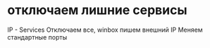 # отключаем лишние сервисы

IP - Services
Отключаем все, winbox пишем внешний IP
Меняем стандартные порты
